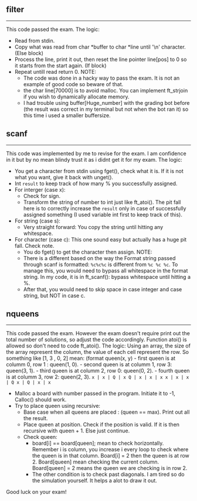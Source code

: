 ## filter
----------
This code passed the exam.
The logic:
- Read from stdin.
- Copy what was read from char *buffer to char *line until '\n' character. (Else block)
- Process the line, print it out, then reset the line pointer line[pos] to 0 so it starts from the start again. (If block)
- Repeat untill read return 0.
  NOTE:
  - The code was done in a hacky way to pass the exam. It is not an example of good code so beware of that.
  - the char line[70000] is to avoid malloc. You can implement ft_strjoin if you wish to dynamically allocate memory.
  - I had trouble using buffer[Huge_number] with the grading bot before (the result was correct in my terminal but not when the bot ran it) so this time i used a smaller buffersize.
 

## scanf
---------
This code was implemented by me to revise for the exam. I am confidence in it but by no mean blindy trust it as i didnt get it for my exam.
The logic:
- You get a character from stdin using fget(), check what it is. If it is not what you want, give it back with unget().
- Int `result` to keep track of how many % you successfully assigned. 
- For interger (case x):
    - Check for sign.
    - Transform the string of number to int just like ft_atoi(). The pit fall here is to correctly increase the `result` only in case of successfully assigned something (I used variable int first to keep track of this).
- For string (case s):
    - Very straight forward: You copy the string until hitting any whitespace.
- For character (case c): This one sound easy but actually has a huge pit fall. Check note.
    - You do fget() to get the character then assign.
  NOTE:
  - There is a different based on the way the Format string passed through scanf is formatted: `%c%c%c` is different from `%c %c %c`. To manage this, you would need to bypass all whitespace in the format string. In my code, it is in ft_scanf(): bypass whitespace until hitting a %.
  - After that, you would need to skip space in case integer and case string, but NOT in case c.


## nqueens
----------
This code passed the exam. However the exam doesn't require print out the total number of solutions, so adjust the code accordingly. Function atoi() is allowed so don't need to code ft_atoi().
The logic: Using an array, the size of the array represent the column, the value of each cell represent the row.
           So something like [1, 3 , 0, 2] mean: (format queen(x, y)
              - first queen is at columm 0, row 1 : queen(1, 0).
              - second queen is at columm 1, row 3: queen(3, 1).
              - third queen is at columm 2, row 0: queen(0, 2).
              - fourth queen is at columm 3, row 2: queen(2, 3).
              ```
              x | x | Q | x
              Q | x | x | x
              x | x | x | Q
              x | Q | x | x
              ```

- Malloc a board with number passed in the program. Initiate it to -1, Calloc() should work.
- Try to place queen using recursive:
    - Base case when all queens are placed : (queen == max). Print out all the result.
    - Place queen at position. Check if the position is valid. If it is then recursive with queen + 1. Else just continue.
    - Check queen:
        - board[i] == board[queen]; mean to check horizontally. 
          Remember i is column, you increase i every loop to check where the queen is in that column. Board[i] = 2 then the queen is at row 2.
          Board[queen] mean checking the current column. Board[queen] = 2 means the queen we are checking is in row 2.
        - The other condition is to check past diagonals. I am tired so do the simulation yourself. It helps a alot to draw it out.

Good luck on your exam!
